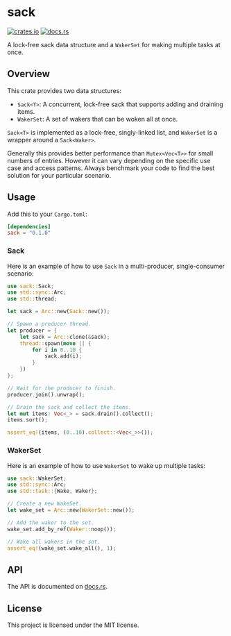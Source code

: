 # sack

[![crates.io](https://img.shields.io/crates/v/sack.svg)](https://crates.io/crates/sack)
[![docs.rs](https://docs.rs/sack/badge.svg)](https://docs.rs/sack)

A lock-free sack data structure and a `WakerSet` for waking multiple tasks at once.

## Overview

This crate provides two data structures:

- `Sack<T>`: A concurrent, lock-free sack that supports adding and draining items.
- `WakerSet`: A set of wakers that can be woken all at once.

`Sack<T>` is implemented as a lock-free, singly-linked list, and `WakerSet` is a wrapper around a `Sack<Waker>`.

Generally this provides better performance than `Mutex<Vec<T>>` for small numbers of entries. However it can vary depending on the specific use case and access patterns. Always benchmark your code to find the best solution for your particular scenario.

## Usage

Add this to your `Cargo.toml`:

```toml
[dependencies]
sack = "0.1.0"
```

### Sack

Here is an example of how to use `Sack` in a multi-producer, single-consumer scenario:

```rust
use sack::Sack;
use std::sync::Arc;
use std::thread;

let sack = Arc::new(Sack::new());

// Spawn a producer thread.
let producer = {
    let sack = Arc::clone(&sack);
    thread::spawn(move || {
        for i in 0..10 {
            sack.add(i);
        }
    })
};

// Wait for the producer to finish.
producer.join().unwrap();

// Drain the sack and collect the items.
let mut items: Vec<_> = sack.drain().collect();
items.sort();

assert_eq!(items, (0..10).collect::<Vec<_>>());
```

### WakerSet

Here is an example of how to use `WakerSet` to wake up multiple tasks:

```rust
use sack::WakerSet;
use std::sync::Arc;
use std::task::{Wake, Waker};

// Create a new WakeSet.
let wake_set = Arc::new(WakerSet::new());

// Add the waker to the set.
wake_set.add_by_ref(Waker::noop());

// Wake all wakers in the set.
assert_eq!(wake_set.wake_all(), 1);
```

## API

The API is documented on [docs.rs](https://docs.rs/sack).

## License

This project is licensed under the MIT license.

